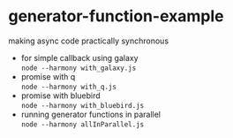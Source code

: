 # generator-function-example
making async code practically synchronous 

- for simple callback using galaxy   
  ```node --harmony with_galaxy.js```  
- promise with q  
  ```node --harmony with_q.js```  
- promise with bluebird  
  ```node --harmony with_bluebird.js```
- running generator functions in parallel   
  ```node --harmony allInParallel.js```
  